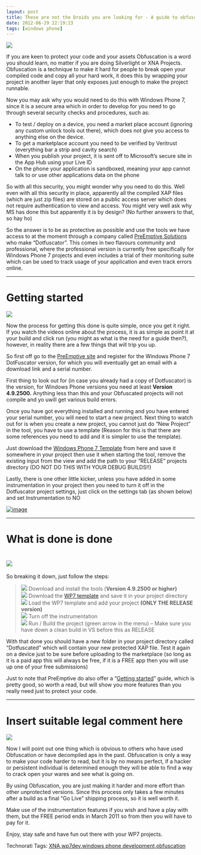 ```yaml
---
layout: post
title: These are not the Droids you are looking for - A guide to obfuscation
date: 2012-06-29 22:19:23
tags: [windows phone]
---
```


![](http://i105.photobucket.com/albums/m221/Bootsign/obfuscation.jpg)

If you are keen to protect your code and your assets Obfuscation is a word you should learn, no matter if you are doing Silverlight or XNA Projects.  Obfuscation is a technique to make it hard for people to break open your compiled code and copy all your hard work, it does this by wrapping your project in another layer that only exposes just enough to make the project runnable.

Now you may ask why you would need to do this with Windows Phone 7, since it is a secure area which in order to develop for you need to go through several security checks and procedures, such as:

- To test / deploy on a device, you need a market place account (ignoring any custom unlock tools out there), which does not give you access to anything else on the device.
- To get a marketplace account you need to be verified by Veritrust (everything bar a strip and cavity search)
- When you publish your project, it is sent off to Microsoft’s secure site in the App Hub using your Live ID
- On the phone your application is sandboxed, meaning your app cannot talk to or use other applications data on the phone 

So with all this security, you might wonder why you need to do this.  Well even with all this security in place, apparently all the compiled XAP files (which are just zip files) are stored on a public access server which does not require authentication to view and access.  You might very well ask why MS has done this but apparently it is by design? (No further answers to that, so hay ho)

So the answer is to be as protective as possible and use the tools we have access to at the moment through a company called [PreEmptive Solutions](http://www.preemptive.com/) who make “Dotfuscator”.  This comes in two flavours community and professional, where the professional version is currently free specifically for Windows Phone 7 projects and even includes a trial of their monitoring suite which can be used to track usage of your application and even track errors online.

* * *

# Getting started

![](http://microstockinsider.com/files/imceimages/getting_started_at_microstock.jpg)

Now the process for getting this done is quite simple, once you get it right.  If you watch the videos online about the process, it is as simple as point it at your build and click run (you might as what is the need for a guide then?), however, in reality there are a few things that will trip you up.

So first off go to the [PreEmptive site](http://www.preemptive.com/know-more/windows-phone-7) and register for the Windows Phone 7 DotFuscator version, for which you will eventually get an email with a download link and a serial number.

First thing to look out for (in case you already had a copy of Dotfuscator) is the version, for Windows Phone versions you need at least **Version 4.9.2500.** Anything less than this and your Obfuscated projects will not compile and yo uwill get various build errors.

Once you have got everything installed and running and you have entered your serial number, you will need to start a new project.  Next thing to watch out for is when you create a new project, you cannot just do “New Project” in the tool, you have to use a template (Reason for this is that there are some references you need to add and it is simpler to use the template).

Just download the [Windows Phone 7 Template](http://files.preemptive.com/WP7/wp7app.template.xml) from here and save it somewhere in your project then use it when starting the tool, remove the existing input from the view and add the path to your “RELEASE” projects directory (DO NOT DO THIS WITH YOUR DEBUG BUILDS!!)

Lastly, there is one other little kicker, unless you have added in some instrumentation in your project then you need to turn it off in the Dotfuscator project settings, just click on the settings tab (as shown below) and set Instrumentation to NO

[![image](http://xna-uk.net/cfs-file.ashx/__key/CommunityServer.Blogs.Components.WeblogFiles/darkgenesis.metablogapi/7455.image_5F00_5F00_69783CA4.png "image")](http://xna-uk.net/cfs-file.ashx/__key/CommunityServer.Blogs.Components.WeblogFiles/darkgenesis.metablogapi/6378.image_5F00_50F8C521.png)

* * *

# What is done is done

# ![](http://cache.gawker.com/assets/images/kotaku/2009/06/2009.jpg)

 

So breaking it down, just follow the steps:

> ![](http://www.dotnetscraps.com/samples/bullets/009.gif)    Download and install the tools (**Version 4.9.2500 or higher)**   
> ![](http://www.dotnetscraps.com/samples/bullets/009.gif)    Download the [WP7 template](http://files.preemptive.com/WP7/wp7app.template.xml) and save it in your project directory   
> ![](http://www.dotnetscraps.com/samples/bullets/009.gif)    Load the WP7 template and add your project **(ONLY THE RELEASE version)**   
> ![](http://www.dotnetscraps.com/samples/bullets/009.gif)    Turn off the instrumentation   
> ![](http://www.dotnetscraps.com/samples/bullets/009.gif)    Run / Build the project (green arrow in the menu) – Make sure you have down a clean build in VS before this as RELEASE

With that done you should have a new folder in your project directory called “Dotfuscated” which will contain your new protected XAP file.  Test it again on a device just to be sure before uploading to the marketplace (so long as it is a paid app this will always be free, if it is a FREE app then you will use up one of your free submissions)

Just to note that PreEmptive do also offer a “[Getting started](http://files.preemptive.com/WP7/WP7%20Runtime%20Intelligence%20Instrumentation%20-%20Quick%20Start%20Guide.docx)” guide, which is pretty good, so worth a read, but will show you more features than you really need just to protect your code.

* * *

# Insert suitable legal comment here

![](http://www.amiodaronetoxicity.com/wp-content/uploads/2010/08/AMCULT-JUSTICE-GAVEL.jpg)

Now I will point out one thing which is obvious to others who have used Obfuscation or have decompiled aps in the past.  Obfuscation is only a way to make your code harder to read, but it is by no means perfect, if a hacker or persistent individual is determined enough they will be able to find a way to crack open your wares and see what is going on.

By using Obfuscation, you are just making it harder and more effort than other unprotected versions.  Since this process only takes a few minutes after a build as a final “Go Live” shipping process, so it is well worth it.

Make use of the instrumentation features if you wish and have a play with them, but the FREE period ends in March 2011 so from then you will have to pay for it.

Enjoy, stay safe and have fun out there with your WP7 projects.

Technorati Tags: [XNA](http://technorati.com/tags/XNA),[wp7dev](http://technorati.com/tags/wp7dev),[windows phone development](http://technorati.com/tags/windows+phone+development),[obfuscation](http://technorati.com/tags/obfuscation)
